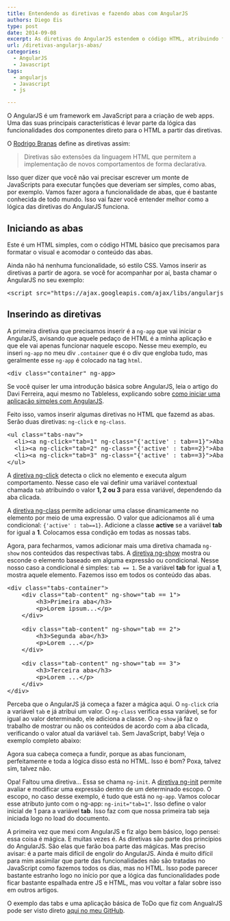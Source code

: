 ```yaml
---
title: Entendendo as diretivas e fazendo abas com AngularJS
authors: Diego Eis
type: post
date: 2014-09-08
excerpt: As diretivas do AngularJS estendem o código HTML, atribuindo funcionalidades aos componentes. Entenda como as diretivas funcionam fazendo uma funcionalidade básica de abas (tabs).
url: /diretivas-angularjs-abas/
categories:
  - AngularJS
  - Javascript
tags:
  - angularjs
  - Javascript
  - js

---
```

O AngularJS é um framework em JavaScript para a criação de web apps. Uma das suas principais características é levar parte da lógica das funcionalidades dos componentes direto para o HTML a partir das diretivas.

O [Rodrigo Branas][1] define as diretivas assim:

<blockquote cite="rodrigo branas">
  <p>
    Diretivas são extensões da linguagem HTML que permitem a implementação de novos comportamentos de forma declarativa.
  </p>
</blockquote>

Isso quer dizer que você não vai precisar escrever um monte de JavaScripts para executar funções que deveriam ser simples, como abas, por exemplo. Vamos fazer agora a funcionalidade de abas, que é bastante conhecida de todo mundo. Isso vai fazer você entender melhor como a lógica das diretivas do AngularJS funciona.

## Iniciando as abas

Este é um HTML simples, com o código HTML básico que precisamos para formatar o visual e acomodar o conteúdo das abas. 



Ainda não há nenhuma funcionalidade, só estilo CSS. Vamos inserir as diretivas a partir de agora. se você for acompanhar por aí, basta chamar o AngularJS no seu exemplo:

<pre class="lang-html">&lt;script src="https://ajax.googleapis.com/ajax/libs/angularjs/1.3.0-beta.19/angular.js"&gt;&lt;/script&gt;
</pre>

## Inserindo as diretivas

A primeira diretiva que precisamos inserir é a `ng-app` que vai iniciar o AngularJS, avisando que aquele pedaço de HTML é a minha aplicação e que ele vai apenas funcionar naquele escopo. Nesse meu exemplo, eu inseri `ng-app` no meu div `.container` que é o div que engloba tudo, mas geralmente esse `ng-app` é colocado na tag `html`.

<pre class="lang-html">&lt;div class="container" ng-app&gt;
</pre>

Se você quiser ler uma introdução básica sobre AngularJS, leia o artigo do Davi Ferreira, aqui mesmo no Tableless, explicando sobre [como iniciar uma aplicação simples com AngularJS][2].

Feito isso, vamos inserir algumas diretivas no HTML que fazemd as abas. Serão duas diretivas: `ng-click` e `ng-class`. 

<pre class="lang-html">&lt;ul class="tabs-nav"&gt;
  &lt;li&gt;&lt;a ng-click="tab=1" ng-class="{'active' : tab==1}"&gt;Aba 1&lt;/a&gt;&lt;/li&gt;
  &lt;li&gt;&lt;a ng-click="tab=2" ng-class="{'active' : tab==2}"&gt;Aba 2&lt;/a&gt;&lt;/li&gt;
  &lt;li&gt;&lt;a ng-click="tab=3" ng-class="{'active' : tab==3}"&gt;Aba 2&lt;/a&gt;&lt;/li&gt;
&lt;/ul&gt;
</pre>

A [diretiva ng-click][3] detecta o click no elemento e executa algum comportamento. Nesse caso ele vai definir uma variável contextual chamada `tab` atribuindo o valor **1, 2 ou 3** para essa variável, dependendo da aba clicada.

A [diretiva ng-class][4] permite adicionar uma classe dinamicamente no elemento por meio de uma expressão. O valor que adicionamos ali é uma condicional: `{'active' : tab==1}`. Adicione a classe **active** se a variável **tab** for igual a **1**. Colocamos essa condição em todas as nossas tabs.

Agora, para fecharmos, vamos adicionar mais uma diretiva chamada `ng-show` nos conteúdos das respectivas tabs. A [diretiva ng-show][5] mostra ou esconde o elemento baseado em alguma expressão ou condicional. Nesse nosso caso a condicional é simples: `tab == 1`. Se a variável **tab** for igual a **1**, mostra aquele elemento. Fazemos isso em todos os conteúdo das abas.

<pre class="lang-html">&lt;div class="tabs-container"&gt;
	&lt;div class="tab-content" ng-show="tab == 1"&gt;
		&lt;h3&gt;Primeira aba&lt;/h3&gt;
		&lt;p&gt;Lorem ipsum...&lt;/p&gt;
	&lt;/div&gt;

	&lt;div class="tab-content" ng-show="tab == 2"&gt;
		&lt;h3&gt;Segunda aba&lt;/h3&gt;
		&lt;p&gt;Lorem ...&lt;/p&gt;
	&lt;/div&gt;

	&lt;div class="tab-content" ng-show="tab == 3"&gt;
		&lt;h3&gt;Terceira aba&lt;/h3&gt;
		&lt;p&gt;Lorem ...&lt;/p&gt;
	&lt;/div&gt;
&lt;/div&gt;
</pre>

Perceba que o AngularJS já começa a fazer a mágica aqui. O `ng-click` cria a variável `tab` e já atribui um valor. O `ng-class` verifica essa variável, se for igual ao valor determinado, ele adiciona a classe. O `ng-show` já faz o trabalho de mostrar ou não os conteúdos de acordo com a aba clicada, verificando o valor atual da variável `tab`. Sem JavaScript, baby! Veja o exemplo completo abaixo:



Agora sua cabeça começa a fundir, porque as abas funcionam, perfeitamente e toda a lógica disso está no HTML. Isso é bom? Poxa, talvez sim, talvez não.

Opa! Faltou uma diretiva&#8230; Essa se chama `ng-init`. A [diretiva ng-init][6] permite avaliar e modificar uma expressão dentro de um determinado escopo. O escopo, no caso desse exemplo, é tudo que está no `ng-app`. Vamos colocar esse atributo junto com o ng-app: `ng-init="tab=1"`. Isso define o valor inicial de 1 para a variável **tab**. Isso faz com que nossa primeira tab seja iniciada logo no load do documento.</p> 

A primeira vez que mexi com AngularJS e fiz algo bem básico, logo pensei: essa coisa é mágica. E muitas vezes é. As diretivas são parte dos princípios do AngularJS. São elas que farão boa parte das mágicas. Mas preciso avisar: é a parte mais difícil de engolir do AngularJS. Ainda é muito difícil para mim assimilar que parte das funcionalidades não são tratadas no JavaScript como fazemos todos os dias, mas no HTML. Isso pode parecer bastante estranho logo no início por que a lógica das funcionalidades pode ficar bastante espalhada entre JS e HTML, mas vou voltar a falar sobre isso em outros artigos.

O exemplo das tabs e uma aplicação básica de ToDo que fiz com AngualrJS pode ser visto direto [aqui no meu GitHub][7].

 [1]: https://twitter.com/rodrigobranas
 [2]: https://tableless.com.br/criando-uma-aplicacao-simples-com-angularjs/ "Criando uma aplicação simples com AngularJS"
 [3]: https://docs.angularjs.org/api/ng/directive/ngClick
 [4]: https://docs.angularjs.org/api/ng/directive/ngClass
 [5]: https://docs.angularjs.org/api/ng/directive/ngShow
 [6]: https://docs.angularjs.org/api/ng/directive/ngInit
 [7]: https://github.com/diegoeis/angular-tests